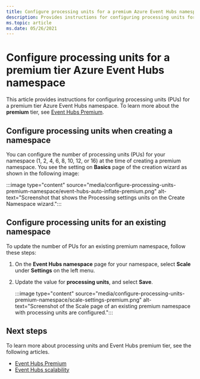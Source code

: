 ```yaml
---
title: Configure processing units for a premium Azure Event Hubs namespace
description: Provides instructions for configuring processing units for a premium tier Event Hubs namespace. 
ms.topic: article
ms.date: 05/26/2021
---
```


# Configure processing units for a premium tier Azure Event Hubs namespace
This article provides instructions for configuring processing units (PUs) for a premium tier Azure Event Hubs namespace. To learn more about the **premium** tier, see [Event Hubs Premium](event-hubs-premium-overview.md).

## Configure processing units when creating a namespace
You can configure the number of processing units (PUs) for your namespace (1, 2, 4, 6, 8, 10, 12, or 16) at the time of creating a premium namespace. You see the setting on **Basics** page of the creation wizard as shown in the following image: 

:::image type="content" source="media/configure-processing-units-premium-namespace/event-hubs-auto-inflate-premium.png" alt-text="Screenshot that shows the Processing settings units on the Create Namespace wizard.":::

## Configure processing units for an existing namespace
To update the number of PUs for an existing premium namespace, follow these steps: 

1. On the **Event Hubs namespace** page for your namespace, select **Scale** under **Settings** on the left menu. 
1. Update the value for **processing units**, and select **Save**. 

    :::image type="content" source="media/configure-processing-units-premium-namespace/scale-settings-premium.png" alt-text="Screenshot of the Scale page of an existing premium namespace with processing units are configured.":::

## Next steps
To learn more about processing units and Event Hubs premium tier, see the following articles.

- [Event Hubs Premium](event-hubs-premium-overview.md)
- [Event Hubs scalability](event-hubs-scalability.md)

